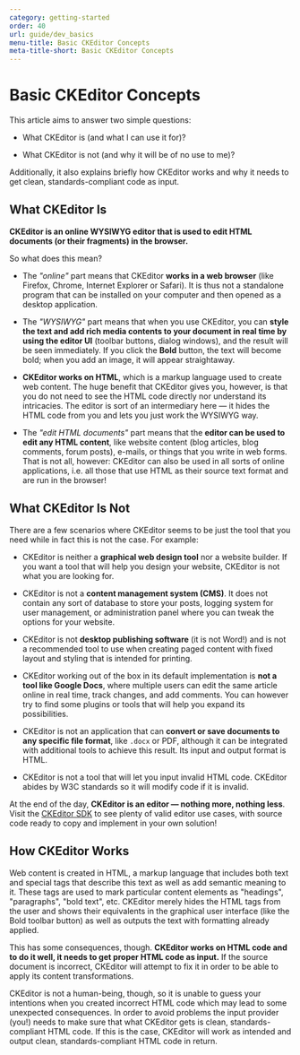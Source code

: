 ```yaml
---
category: getting-started
order: 40
url: guide/dev_basics
menu-title: Basic CKEditor Concepts
meta-title-short: Basic CKEditor Concepts
---
```

<!--
Copyright (c) 2003-2018, CKSource - Frederico Knabben. All rights reserved.
For licensing, see LICENSE.md.
-->

# Basic CKEditor Concepts

This article aims to answer two simple questions:

* What CKEditor is (and what I can use it for)?

* What CKEditor is not (and why it will be of no use to me)?

Additionally, it also explains briefly how CKEditor works and why it needs to get clean, standards-compliant code as input.

## What CKEditor Is

**CKEditor is an online WYSIWYG editor that is used to edit HTML documents (or their fragments) in the browser.**

So what does this mean?

* The *"online"* part means that CKEditor **works in a web browser** (like Firefox, Chrome, Internet Explorer or Safari). It is thus not a standalone program that can be installed on your computer and then opened as a desktop application.

* The *"WYSIWYG"* part means that when you use CKEditor, you can **style the text and add rich media contents to your document in real time by using the editor UI** (toolbar buttons, dialog windows), and the result will be seen immediately. If you click the **Bold** button, the text will become bold; when you add an image, it will appear straightaway.

* **CKEditor works on HTML**, which is a markup language used to create web content. The huge benefit that CKEditor gives you, however, is that you do not need to see the HTML code directly nor understand its intricacies. The editor is sort of an intermediary here &mdash; it hides the HTML code from you and lets you just work the WYSIWYG way.

* The *"edit HTML documents"* part means that the **editor can be used to edit any HTML content**, like website content (blog articles, blog comments, forum posts), e-mails, or things that you write in web forms. That is not all, however: CKEditor can also be used in all sorts of online applications, i.e. all those that use HTML as their source text format and are run in the browser!

## What CKEditor Is Not

There are a few scenarios where CKEditor seems to be just the tool that you need while in fact this is not the case. For example:

* CKEditor is neither a **graphical web design tool** nor a website builder. If you want a tool that will help you design your website, CKEditor is not what you are looking for.

* CKEditor is not a **content management system (CMS)**. It does not contain any sort of database to store your posts, logging system for user management, or administration panel where you can tweak the options for your website.

* CKEditor is not **desktop publishing software** (it is not Word!) and is not a recommended tool to use when creating paged content with fixed layout and styling that is intended for printing.

* CKEditor working out of the box in its default implementation is **not a tool like Google Docs**, where multiple users can edit the same article online in real time, track changes, and add comments. You can however try to find some plugins or tools that will help you expand its possibilities.

* CKEditor is not an application that can **convert or save documents to any specific file format**, like `.docx` or PDF, although it can be integrated with additional tools to achieve this result. Its input and output format is HTML.

* CKEditor is not a tool that will let you input invalid HTML code. CKEditor abides by W3C standards so it will modify code if it is invalid.

At the end of the day, **CKEditor is an editor &mdash; nothing more, nothing less**. Visit the [CKEditor SDK](https://sdk.ckeditor.com/) to see plenty of valid editor use cases, with source code ready to copy and implement in your own solution!

## How CKEditor Works

Web content is created in HTML, a markup language that includes both text and special tags that describe this text as well as add semantic meaning to it. These tags are used to mark particular content elements as "headings", "paragraphs", "bold text", etc. CKEditor merely hides the HTML tags from the user and shows their equivalents in the graphical user interface (like the Bold toolbar button) as well as outputs the text with formatting already applied.

This has some consequences, though. **CKEditor works on HTML code and to do it well, it needs to get proper HTML code as input.** If the source document is incorrect, CKEditor will attempt to fix it in order to be able to apply its content transformations.

CKEditor is not a human-being, though, so it is unable to guess your intentions when you created incorrect HTML code which may lead to some unexpected consequences. In order to avoid problems the input provider (you!) needs to make sure that what CKEditor gets is clean, standards-compliant HTML code. If this is the case, CKEditor will work as intended and output clean, standards-compliant HTML code in return.

